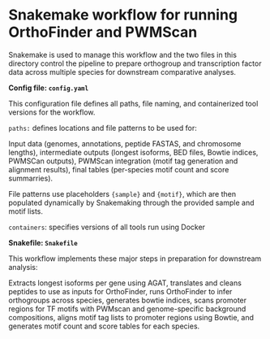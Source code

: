 # Snakemake workflow for running OrthoFinder and PWMScan

Snakemake is used to manage this workflow and the two files in this directory control the pipeline to prepare orthogroup and transcription factor data across multiple species for downstream comparative analyses.

**Config file: `config.yaml`**

This configuration file defines all paths, file naming, and containerized tool versions for the workflow.

`paths:` defines locations and file patterns to be used for: 

Input data (genomes, annotations, peptide FASTAS, and chromosome lengths), intermediate outputs (longest isoforms, BED files, Bowtie indices, PWMSCan outputs), PWMScan integration (motif tag generation and alignment results), final tables (per-species motif count and score summarries).  

File patterns use placeholders `{sample}` and `{motif}`, which are then populated dynamically by Snakemaking through the provided sample and motif lists. 

`containers`: specifies versions of all tools run using Docker

**Snakefile: `Snakefile`**

This workflow implements these major steps in preparation for downstream analysis: 

Extracts longest isoforms per gene using AGAT, translates and cleans peptides to use as inputs for OrthoFinder, runs OrthoFinder to infer orthogroups across species, generates bowtie indices, scans promoter regions for TF motifs with PWMscan and genome-specific background compositions, aligns motif tag lists to promoter regions using Bowtie, and generates motif count and score tables for each species. 
